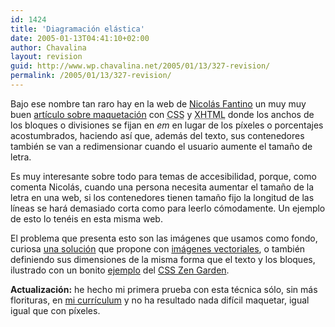 ```yaml
---
id: 1424
title: 'Diagramación elástica'
date: 2005-01-13T04:41:10+02:00
author: Chavalina
layout: revision
guid: http://www.wp.chavalina.net/2005/01/13/327-revision/
permalink: /2005/01/13/327-revision/
---
```

Bajo ese nombre tan raro hay en la web de <a href="http://www.100px.com/" target="_blank">Nicolás Fantino</a> un muy muy buen <a href="http://www.100px.com/articulos/ni_fijo_ni_liquido_elastico/" target="_blank">art&iacute;culo sobre maquetación</a> con <acronym title="Cascade Style Sheets">CSS</acronym> y <acronym title="eXtended HyperText Markup Language">XHTML</acronym> donde los anchos de los bloques o divisiones se fijan en _em_ en lugar de los p&iacute;xeles o porcentajes acostumbrados, haciendo as&iacute; que, además del texto, sus contenedores también se van a redimensionar cuando el usuario aumente el tama&ntilde;o de letra.

Es muy interesante sobre todo para temas de accesibilidad, porque, como comenta Nicolás, cuando una persona necesita aumentar el tama&ntilde;o de la letra en una web, si los contenedores tienen tama&ntilde;o fijo la longitud de las l&iacute;neas se hará demasiado corta como para leerlo cómodamente. Un ejemplo de esto lo tenéis en esta misma web.

El problema que presenta esto son las imágenes que usamos como fondo, curiosa <a href="http://www.100px.com/100logs/2005/01/#post-61" target="_blank">una solución</a> que propone con <a href="http://w3.org/Graphics/SVG/" target="_blank">imágenes vectoriales</a>, o también definiendo sus dimensiones de la misma forma que el texto y los bloques, ilustrado con un bonito <a href="http://www.csszengarden.com/?cssfile=063%2F063%2Ecss" target="_blank">ejemplo</a> del <a href="http://www.csszengarden.com/" target="_blank">CSS Zen Garden</a>.

**Actualización:** he hecho mi primera prueba con esta técnica sólo, sin más florituras, en <a href="http://www.chavalina.net/cv/" target="_blank">mi curr&iacute;culum</a> y no ha resultado nada dif&iacute;cil maquetar, igual igual que con p&iacute;xeles.